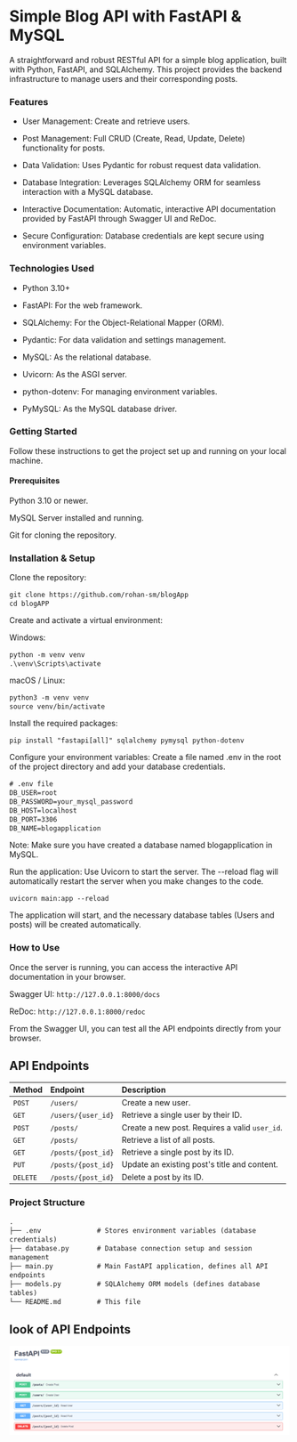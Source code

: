 <h1>Simple Blog API with FastAPI & MySQL</h1>
A straightforward and robust RESTful API for a simple blog application, built with Python, FastAPI, and SQLAlchemy. This project provides the backend infrastructure to manage users and their corresponding posts.

<h3>Features</h3>

* User Management: Create and retrieve users.

* Post Management: Full CRUD (Create, Read, Update, Delete) functionality for posts.

* Data Validation: Uses Pydantic for robust request data validation.

* Database Integration: Leverages SQLAlchemy ORM for seamless interaction with a MySQL database.

* Interactive Documentation: Automatic, interactive API documentation provided by FastAPI through Swagger UI and ReDoc.

* Secure Configuration: Database credentials are kept secure using environment variables.

<h3>Technologies Used</h3>

* Python 3.10+

* FastAPI: For the web framework.

* SQLAlchemy: For the Object-Relational Mapper (ORM).

* Pydantic: For data validation and settings management.

* MySQL: As the relational database.

* Uvicorn: As the ASGI server.

* python-dotenv: For managing environment variables.

* PyMySQL: As the MySQL database driver.

### Getting Started
Follow these instructions to get the project set up and running on your local machine.

#### Prerequisites
Python 3.10 or newer.

MySQL Server installed and running.

Git for cloning the repository.

### Installation & Setup
Clone the repository:

``` 
git clone https://github.com/rohan-sm/blogApp
cd blogAPP
```

Create and activate a virtual environment:

Windows:

```
python -m venv venv
.\venv\Scripts\activate
```

macOS / Linux:

```
python3 -m venv venv
source venv/bin/activate
```

Install the required packages:
```
pip install "fastapi[all]" sqlalchemy pymysql python-dotenv
```

Configure your environment variables:
Create a file named .env in the root of the project directory and add your database credentials.
```
# .env file
DB_USER=root
DB_PASSWORD=your_mysql_password
DB_HOST=localhost
DB_PORT=3306
DB_NAME=blogapplication
```

Note: Make sure you have created a database named blogapplication in MySQL.

Run the application:
Use Uvicorn to start the server. The --reload flag will automatically restart the server when you make changes to the code.
```
uvicorn main:app --reload
```
The application will start, and the necessary database tables (Users and posts) will be created automatically.

### How to Use
Once the server is running, you can access the interactive API documentation in your browser.

Swagger UI: ```http://127.0.0.1:8000/docs```

ReDoc: ```http://127.0.0.1:8000/redoc```

From the Swagger UI, you can test all the API endpoints directly from your browser.

## API Endpoints
| Method | Endpoint | Description |
| :--- | :--- | :--- |
| `POST` | `/users/` | Create a new user. |
| `GET` | `/users/{user_id}` | Retrieve a single user by their ID. |
| `POST` | `/posts/` | Create a new post. Requires a valid `user_id`. |
| `GET` | `/posts/` | Retrieve a list of all posts. |
| `GET` | `/posts/{post_id}` | Retrieve a single post by its ID. |
| `PUT` | `/posts/{post_id}` | Update an existing post's title and content. |
| `DELETE` | `/posts/{post_id}` | Delete a post by its ID. |

### Project Structure
```
.
├── .env              # Stores environment variables (database credentials)
├── database.py       # Database connection setup and session management
├── main.py           # Main FastAPI application, defines all API endpoints
├── models.py         # SQLAlchemy ORM models (defines database tables)
└── README.md         # This file
```


## look of API Endpoints 

![alt text](image.png)
